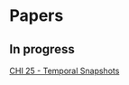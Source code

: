 # Papers

## In progress
[CHI 25 - Temporal Snapshots](https://raw.githubusercontent.com/khotrucha/Papers/main/CHI-25%20Temporal%20Snapshots.pdf)

